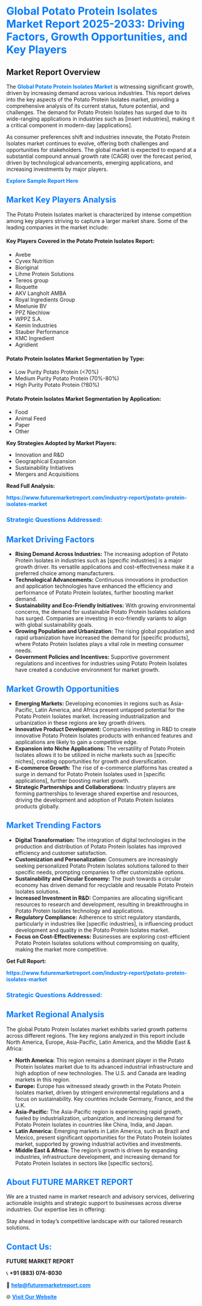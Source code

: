 <h1 style="color: #007BFF;">Global Potato Protein Isolates Market Report 2025-2033: Driving Factors, Growth Opportunities, and Key Players</h1>

<section id="overview">
<h2>Market Report Overview</h2>
<p>The <a href="https://www.futuremarketreport.com/industry-report/potato-protein-isolates-market" style="color: #007BFF; text-decoration: none;"><strong>Global Potato Protein Isolates Market</strong></a> is witnessing significant growth, driven by increasing demand across various industries. This report delves into the key aspects of the Potato Protein Isolates market, providing a comprehensive analysis of its current status, future potential, and challenges. The demand for Potato Protein Isolates has surged due to its wide-ranging applications in industries such as [insert industries], making it a critical component in modern-day [applications].</p>
<p>As consumer preferences shift and industries innovate, the Potato Protein Isolates market continues to evolve, offering both challenges and opportunities for stakeholders. The global market is expected to expand at a substantial compound annual growth rate (CAGR) over the forecast period, driven by technological advancements, emerging applications, and increasing investments by major players.</p>
</section>

<section id="overview">
<p><a href="https://www.futuremarketreport.com/request-sample/reportId=91282" style="color: #007BFF; text-decoration: none;"><strong>Explore Sample Report Here</strong></a></p>
</section>

<section id="key-players">
<h2 style="color: #007BFF;">Market Key Players Analysis</h2>
<p>The Potato Protein Isolates market is characterized by intense competition among key players striving to capture a larger market share. Some of the leading companies in the market include:</p>
<h4>Key Players Covered in the Potato Protein Isolates Report:</h4>
<ul><li>Avebe</li><li>Cyvex Nutrition</li><li>Bioriginal</li><li>Lihme Protein Solutions</li><li>Tereos group</li><li>Roquette</li><li>AKV Langholt AMBA</li><li>Royal Ingredients Group</li><li>Meelunie BV</li><li>PPZ Niechlow</li><li>WPPZ S.A.</li><li>Kemin Industries</li><li>Stauber Performance</li><li>KMC Ingredient</li><li>Agridient</li></ul>
<h4>Potato Protein Isolates Market Segmentation by Type:</h4>
<ul><li>Low Purity Potato Protein (&lt;70%)</li><li>Medium Purity Potato Protein (70%-80%)</li><li>High Purity Potato Protein (?80%)</li></ul>

<h4>Potato Protein Isolates Market Segmentation by Application:</h4>
<ul><li>Food</li><li>Animal Feed</li><li>Paper</li><li>Other</li></ul>
<p><strong>Key Strategies Adopted by Market Players:</strong></p>
<ul>
<li>Innovation and R&D</li>
<li>Geographical Expansion</li>
<li>Sustainability Initiatives</li>
<li>Mergers and Acquisitions</li>
</ul>
</section>

<section>
<p><strong>Read Full Analysis: </strong></p><a href="https://www.futuremarketreport.com/industry-report/potato-protein-isolates-market" style="color: #007BFF; text-decoration: none;"><strong>https://www.futuremarketreport.com/industry-report/potato-protein-isolates-market</strong></a>
<h3 style="color: #007BFF;">Strategic Questions Addressed:</h3>
</section>

<section id="driving-factors">
<h2 style="color: #007BFF;">Market Driving Factors</h2>
<ul>
<li><strong>Rising Demand Across Industries:</strong> The increasing adoption of Potato Protein Isolates in industries such as [specific industries] is a major growth driver. Its versatile applications and cost-effectiveness make it a preferred choice among manufacturers.</li>
<li><strong>Technological Advancements:</strong> Continuous innovations in production and application technologies have enhanced the efficiency and performance of Potato Protein Isolates, further boosting market demand.</li>
<li><strong>Sustainability and Eco-Friendly Initiatives:</strong> With growing environmental concerns, the demand for sustainable Potato Protein Isolates solutions has surged. Companies are investing in eco-friendly variants to align with global sustainability goals.</li>
<li><strong>Growing Population and Urbanization:</strong> The rising global population and rapid urbanization have increased the demand for [specific products], where Potato Protein Isolates plays a vital role in meeting consumer needs.</li>
<li><strong>Government Policies and Incentives:</strong> Supportive government regulations and incentives for industries using Potato Protein Isolates have created a conducive environment for market growth.</li>
</ul>
</section>

<section id="growth-opportunities">
<h2 style="color: #007BFF;">Market Growth Opportunities</h2>
<ul>
<li><strong>Emerging Markets:</strong> Developing economies in regions such as Asia-Pacific, Latin America, and Africa present untapped potential for the Potato Protein Isolates market. Increasing industrialization and urbanization in these regions are key growth drivers.</li>
<li><strong>Innovative Product Development:</strong> Companies investing in R&D to create innovative Potato Protein Isolates products with enhanced features and applications are likely to gain a competitive edge.</li>
<li><strong>Expansion into Niche Applications:</strong> The versatility of Potato Protein Isolates allows it to be utilized in niche markets such as [specific niches], creating opportunities for growth and diversification.</li>
<li><strong>E-commerce Growth:</strong> The rise of e-commerce platforms has created a surge in demand for Potato Protein Isolates used in [specific applications], further boosting market growth.</li>
<li><strong>Strategic Partnerships and Collaborations:</strong> Industry players are forming partnerships to leverage shared expertise and resources, driving the development and adoption of Potato Protein Isolates products globally.</li>
</ul>
</section>

<section id="trending-factors">
<h2 style="color: #007BFF;">Market Trending Factors</h2>
<ul>
<li><strong>Digital Transformation:</strong> The integration of digital technologies in the production and distribution of Potato Protein Isolates has improved efficiency and customer satisfaction.</li>
<li><strong>Customization and Personalization:</strong> Consumers are increasingly seeking personalized Potato Protein Isolates solutions tailored to their specific needs, prompting companies to offer customizable options.</li>
<li><strong>Sustainability and Circular Economy:</strong> The push towards a circular economy has driven demand for recyclable and reusable Potato Protein Isolates solutions.</li>
<li><strong>Increased Investment in R&D:</strong> Companies are allocating significant resources to research and development, resulting in breakthroughs in Potato Protein Isolates technology and applications.</li>
<li><strong>Regulatory Compliance:</strong> Adherence to strict regulatory standards, particularly in industries like [specific industries], is influencing product development and quality in the Potato Protein Isolates market.</li>
<li><strong>Focus on Cost-Effectiveness:</strong> Businesses are exploring cost-efficient Potato Protein Isolates solutions without compromising on quality, making the market more competitive.</li>
</ul>
</section>

<section>
<p><strong>Get Full Report: </strong></p><a href="https://www.futuremarketreport.com/industry-report/potato-protein-isolates-market" style="color: #007BFF; text-decoration: none;"><strong>https://www.futuremarketreport.com/industry-report/potato-protein-isolates-market</strong></a>
<h3 style="color: #007BFF;">Strategic Questions Addressed:</h3>
</section>


<section id="regional-analysis">
<h2 style="color: #007BFF;">Market Regional Analysis</h2>
<p>The global Potato Protein Isolates market exhibits varied growth patterns across different regions. The key regions analyzed in this report include North America, Europe, Asia-Pacific, Latin America, and the Middle East & Africa:</p>
<ul>
<li><strong>North America:</strong> This region remains a dominant player in the Potato Protein Isolates market due to its advanced industrial infrastructure and high adoption of new technologies. The U.S. and Canada are leading markets in this region.</li>
<li><strong>Europe:</strong> Europe has witnessed steady growth in the Potato Protein Isolates market, driven by stringent environmental regulations and a focus on sustainability. Key countries include Germany, France, and the U.K.</li>
<li><strong>Asia-Pacific:</strong> The Asia-Pacific region is experiencing rapid growth, fueled by industrialization, urbanization, and increasing demand for Potato Protein Isolates in countries like China, India, and Japan.</li>
<li><strong>Latin America:</strong> Emerging markets in Latin America, such as Brazil and Mexico, present significant opportunities for the Potato Protein Isolates market, supported by growing industrial activities and investments.</li>
<li><strong>Middle East & Africa:</strong> The region’s growth is driven by expanding industries, infrastructure development, and increasing demand for Potato Protein Isolates in sectors like [specific sectors].</li>
</ul>
</section>

<footer>
<h2 style="color: #007BFF;">About FUTURE MARKET REPORT</h2>
<p>We are a trusted name in market research and advisory services, delivering actionable insights and strategic support to businesses across diverse industries. Our expertise lies in offering:</p>

<p>Stay ahead in today’s competitive landscape with our tailored research solutions.</p>

<h2 style="color: #007BFF;">Contact Us:</h2>
<p><strong>FUTURE MARKET REPORT</strong></p>
<p>📞 <strong>+91 (883) 074-8030</strong></p>
<p>📧 <strong><a href="mailto:help@futuremarketreport.com" style="color: #007BFF;">help@futuremarketreport.com</a></strong></p>
<p>🌐 <strong><a href="https://www.futuremarketreport.com/" style="color: #007BFF;">Visit Our Website</a></strong></p>
</footer>
